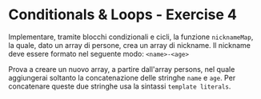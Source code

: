 # Conditionals & Loops - Exercise 4
Implementare, tramite blocchi condizionali e cicli, la funzione `nicknameMap`, la quale, dato un array di persone, crea un array di nickname. Il nickname deve essere formato nel seguente modo: `<name>-<age>`

Prova a creare un nuovo array, a partire dall'array persons, nel quale aggiungerai soltanto la concatenazione delle stringhe `name` e `age`. Per concatenare queste due stringhe usa la sintassi `template literals`.
